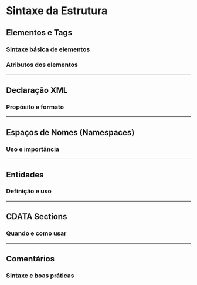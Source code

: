 # Sintaxe da Estrutura

## Elementos e Tags

### Sintaxe básica de elementos

### Atributos dos elementos

---

## Declaração XML

### Propósito e formato

---

## Espaços de Nomes (Namespaces)

### Uso e importância

---

## Entidades

### Definição e uso

---

## CDATA Sections

### Quando e como usar

---

## Comentários

### Sintaxe e boas práticas